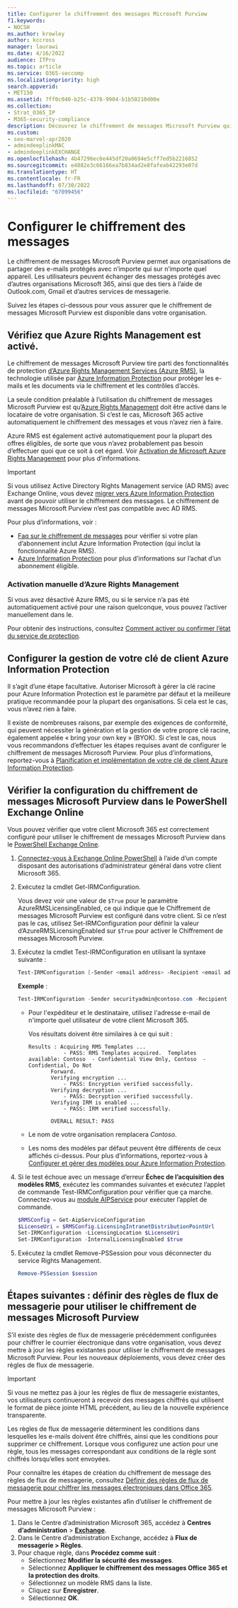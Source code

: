 ```yaml
---
title: Configurer le chiffrement des messages Microsoft Purview
f1.keywords:
- NOCSH
ms.author: krowley
author: kccross
manager: laurawi
ms.date: 4/16/2022
audience: ITPro
ms.topic: article
ms.service: O365-seccomp
ms.localizationpriority: high
search.appverid:
- MET150
ms.assetid: 7ff0c040-b25c-4378-9904-b1b50210d00e
ms.collection:
- Strat_O365_IP
- M365-security-compliance
description: Découvrez le chiffrement de messages Microsoft Purview qui permet la communication par e-mail protégée avec des personnes à l’intérieur et à l’extérieur de votre organisation.
ms.custom:
- seo-marvel-apr2020
- admindeeplinkMAC
- admindeeplinkEXCHANGE
ms.openlocfilehash: 4b47296ec6e445df20a0694e5cff7ed5b2216852
ms.sourcegitcommit: e4882e3c66166ea7b834ad2e8fafeab42293e07d
ms.translationtype: HT
ms.contentlocale: fr-FR
ms.lasthandoff: 07/30/2022
ms.locfileid: "67099456"
---
```

# <a name="set-up-message-encryption"></a>Configurer le chiffrement des messages

Le chiffrement de messages Microsoft Purview permet aux organisations de partager des e-mails protégés avec n’importe qui sur n’importe quel appareil. Les utilisateurs peuvent échanger des messages protégés avec d’autres organisations Microsoft 365, ainsi que des tiers à l’aide de Outlook.com, Gmail et d’autres services de messagerie.

Suivez les étapes ci-dessous pour vous assurer que le chiffrement de messages Microsoft Purview est disponible dans votre organisation.

## <a name="verify-that-azure-rights-management-is-active"></a>Vérifiez que Azure Rights Management est activé.

Le chiffrement de messages Microsoft Purview tire parti des fonctionnalités de protection [d’Azure Rights Management Services (Azure RMS)](/azure/information-protection/what-is-information-protection), la technologie utilisée par [Azure Information Protection](/azure/information-protection/what-is-azure-rms) pour protéger les e-mails et les documents via le chiffrement et les contrôles d’accès.

La seule condition préalable à l’utilisation du chiffrement de messages Microsoft Purview est qu’[Azure Rights Management](/azure/information-protection/what-is-azure-rms) doit être activé dans le locataire de votre organisation. Si c’est le cas, Microsoft 365 active automatiquement le chiffrement des messages et vous n’avez rien à faire.

Azure RMS est également activé automatiquement pour la plupart des offres éligibles, de sorte que vous n’avez probablement pas besoin d’effectuer quoi que ce soit à cet égard. Voir [Activation de Microsoft Azure Rights Management](/azure/information-protection/activate-service) pour plus d’informations.

> [!IMPORTANT]
> Si vous utilisez Active Directory Rights Management service (AD RMS) avec Exchange Online, vous devez [migrer vers Azure Information Protection](/azure/information-protection/migrate-from-ad-rms-to-azure-rms) avant de pouvoir utiliser le chiffrement des messages. Le chiffrement de messages Microsoft Purview n’est pas compatible avec AD RMS.

Pour plus d’informations, voir :

- [Faq sur le chiffrement de messages](ome-faq.yml) pour vérifier si votre plan d’abonnement inclut Azure Information Protection (qui inclut la fonctionnalité Azure RMS).
- [Azure Information Protection](https://azure.microsoft.com/services/information-protection/) pour plus d’informations sur l’achat d’un abonnement éligible.

### <a name="manually-activating-azure-rights-management"></a>Activation manuelle d’Azure Rights Management

Si vous avez désactivé Azure RMS, ou si le service n’a pas été automatiquement activé pour une raison quelconque, vous pouvez l’activer manuellement dans le. 

Pour obtenir des instructions, consultez [Comment activer ou confirmer l’état du service de protection](/azure/information-protection/activate-service#how-to-activate-or-confirm-the-status-of-the-protection-service).

## <a name="configure-management-of-your-azure-information-protection-tenant-key"></a>Configurer la gestion de votre clé de client Azure Information Protection

Il s’agit d’une étape facultative. Autoriser Microsoft à gérer la clé racine pour Azure Information Protection est le paramètre par défaut et la meilleure pratique recommandée pour la plupart des organisations. Si cela est le cas, vous n’avez rien à faire.

Il existe de nombreuses raisons, par exemple des exigences de conformité, qui peuvent nécessiter la génération et la gestion de votre propre clé racine, également appelée « bring your own key » (BYOK). Si c’est le cas, nous vous recommandons d’effectuer les étapes requises avant de configurer le chiffrement de messages Microsoft Purview. Pour plus d’informations, reportez-vous à [Planification et implémentation de votre clé de client Azure Information Protection](/information-protection/plan-design/plan-implement-tenant-key).

## <a name="verify-microsoft-purview-message-encryption-configuration-in-exchange-online-powershell"></a>Vérifier la configuration du chiffrement de messages Microsoft Purview dans le PowerShell Exchange Online

Vous pouvez vérifier que votre client Microsoft 365 est correctement configuré pour utiliser le chiffrement de messages Microsoft Purview dans le [PowerShell Exchange Online](/powershell/exchange/exchange-online-powershell).

1. [Connectez-vous à Exchange Online PowerShell](/powershell/exchange/connect-to-exchange-online-powershell) à l’aide d’un compte disposant des autorisations d’administrateur général dans votre client Microsoft 365.

2. Exécutez la cmdlet Get-IRMConfiguration.

     Vous devez voir une valeur de `$True` pour le paramètre AzureRMSLicensingEnabled, ce qui indique que le Chiffrement de messages Microsoft Purview est configuré dans votre client. Si ce n’est pas le cas, utilisez Set-IRMConfiguration pour définir la valeur d’AzureRMSLicensingEnabled sur `$True` pour activer le Chiffrement de messages Microsoft Purview.

3. Exécutez la cmdlet Test-IRMConfiguration en utilisant la syntaxe suivante :

   ```powershell
   Test-IRMConfiguration [-Sender <email address> -Recipient <email address>]
   ```

   **Exemple** :

   ```powershell
   Test-IRMConfiguration -Sender securityadmin@contoso.com -Recipient securityadmin@contoso.com
   ```

   - Pour l'expéditeur et le destinataire, utilisez l'adresse e-mail de n'importe quel utilisateur de votre client Microsoft 365.

     Vos résultats doivent être similaires à ce qui suit :

     ```console
     Results : Acquiring RMS Templates ...
                - PASS: RMS Templates acquired.  Templates available: Contoso  - Confidential View Only, Contoso  - Confidential, Do Not
            Forward.
            Verifying encryption ...
                - PASS: Encryption verified successfully.
            Verifying decryption ...
                - PASS: Decryption verified successfully.
            Verifying IRM is enabled ...
                - PASS: IRM verified successfully.

            OVERALL RESULT: PASS
     ```

   - Le nom de votre organisation remplacera *Contoso*.

   - Les noms des modèles par défaut peuvent être différents de ceux affichés ci-dessus. Pour plus d’informations, reportez-vous à [Configurer et gérer des modèles pour Azure Information Protection](/azure/information-protection/configure-policy-templates).

4. Si le test échoue avec un message d’erreur **Échec de l’acquisition des modèles RMS**, exécutez les commandes suivantes et exécutez l’applet de commande Test-IRMConfiguration pour vérifier que ça marche. Connectez-vous au [module AIPService](/powershell/module/aipservice/?view=azureipps) pour exécuter l’applet de commande.

   ```powershell
   $RMSConfig = Get-AipServiceConfiguration
   $LicenseUri = $RMSConfig.LicensingIntranetDistributionPointUrl
   Set-IRMConfiguration -LicensingLocation $LicenseUri
   Set-IRMConfiguration -InternalLicensingEnabled $true
   ```
5. Exécutez la cmdlet Remove-PSSession pour vous déconnecter du service Rights Management.

     ```powershell
     Remove-PSSession $session
     ```

## <a name="next-steps-define-mail-flow-rules-to-use-microsoft-purview-message-encryption"></a>Étapes suivantes : définir des règles de flux de messagerie pour utiliser le chiffrement de messages Microsoft Purview

S’il existe des règles de flux de messagerie précédemment configurées pour chiffrer le courrier électronique dans votre organisation, vous devez mettre à jour les règles existantes pour utiliser le chiffrement de messages Microsoft Purview. Pour les nouveaux déploiements, vous devez créer des règles de flux de messagerie.

> [!IMPORTANT]
> Si vous ne mettez pas à jour les règles de flux de messagerie existantes, vos utilisateurs continueront à recevoir des messages chiffrés qui utilisent le format de pièce jointe HTML précédent, au lieu de la nouvelle expérience transparente.

Les règles de flux de messagerie déterminent les conditions dans lesquelles les e-mails doivent être chiffrés, ainsi que les conditions pour supprimer ce chiffrement. Lorsque vous configurez une action pour une règle, tous les messages correspondant aux conditions de la règle sont chiffrés lorsqu’elles sont envoyées.

Pour connaître les étapes de création du chiffrement de message des règles de flux de messagerie, consultez [Définir des règles de flux de messagerie pour chiffrer les messages électroniques dans Office 365](define-mail-flow-rules-to-encrypt-email.md).

Pour mettre à jour les règles existantes afin d’utiliser le chiffrement de messages Microsoft Purview :

1. Dans le Centre d’administration Microsoft 365, accédez à **Centres d’administration** > <a href="https://go.microsoft.com/fwlink/p/?linkid=2059104" target="_blank">**Exchange**</a>.
2. Dans le Centre d’administration Exchange, accédez à **Flux de messagerie > Règles**.
3. Pour chaque règle, dans **Procédez comme suit** :
    - Sélectionnez **Modifier la sécurité des messages**.
    - Sélectionnez **Appliquer le chiffrement des messages Office 365 et la protection des droits**.
    - Sélectionnez un modèle RMS dans la liste.
    - Cliquez sur **Enregistrer**.
    - Sélectionnez **OK**.

